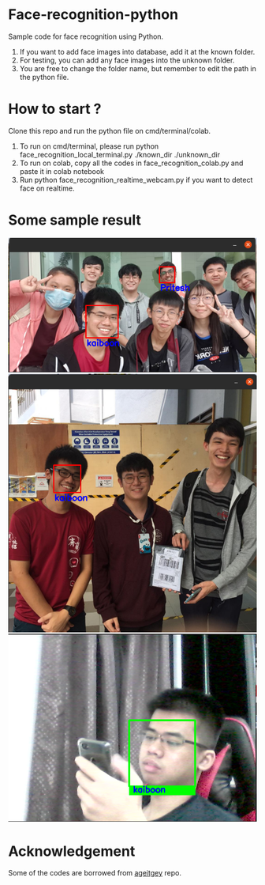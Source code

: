 # Face-recognition-python
Sample code for face recognition using Python.

1. If you want to add face images into database, add it at the known folder.
2. For testing, you can add any face images into the unknown folder. 
3. You are free to change the folder name, but remember to edit the path in the python file.

# How to start ?
Clone this repo and run the python file on cmd/terminal/colab.

1. To run on cmd/terminal, please run python face_recognition_local_terminal.py ./known_dir ./unknown_dir
2. To run on colab, copy all the codes in face_recognition_colab.py and paste it in colab notebook
3. Run python face_recognition_realtime_webcam.py if you want to detect face on realtime.

# Some sample result
<img src="img/result1.png">
<img src="img/result2.png">
<img src="img/result3.png">

# Acknowledgement
Some of the codes are borrowed from [ageitgey](https://github.com/ageitgey/face_recognition) repo.

